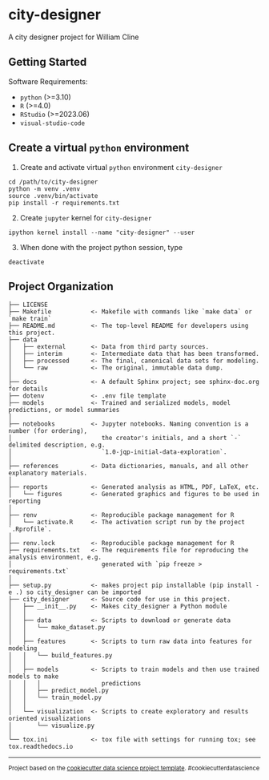 # city-designer

A city designer project for William Cline

## Getting Started

Software Requirements:

-   `python` (\>=3.10)
-   `R` (\>=4.0)
-   `RStudio` (\>=2023.06)
-   `visual-studio-code`

## Create a virtual `python` environment

1.  Create and activate virtual `python` environment `city-designer`

```         
cd /path/to/city-designer
python -m venv .venv
source .venv/bin/activate
pip install -r requirements.txt
```

2.  Create `jupyter` kernel for `city-designer`

```         
ipython kernel install --name "city-designer" --user
```

3.  When done with the project python session, type

```         
deactivate
```

## Project Organization

```         
├── LICENSE
├── Makefile           <- Makefile with commands like `make data` or `make train`
├── README.md          <- The top-level README for developers using this project.
├── data
│   ├── external       <- Data from third party sources.
│   ├── interim        <- Intermediate data that has been transformed.
│   ├── processed      <- The final, canonical data sets for modeling.
│   └── raw            <- The original, immutable data dump.
│
├── docs               <- A default Sphinx project; see sphinx-doc.org for details
├── dotenv             <- .env file template
├── models             <- Trained and serialized models, model predictions, or model summaries
│
├── notebooks          <- Jupyter notebooks. Naming convention is a number (for ordering),
│                         the creator's initials, and a short `-` delimited description, e.g.
│                         `1.0-jqp-initial-data-exploration`.
│
├── references         <- Data dictionaries, manuals, and all other explanatory materials.
│
├── reports            <- Generated analysis as HTML, PDF, LaTeX, etc.
│   └── figures        <- Generated graphics and figures to be used in reporting
│
├── renv               <- Reproducible package management for R
│   └── activate.R     <- The activation script run by the project `.Rprofile`.
│
├── renv.lock          <- Reproducible package management for R
├── requirements.txt   <- The requirements file for reproducing the analysis environment, e.g.
│                         generated with `pip freeze > requirements.txt`
│
├── setup.py           <- makes project pip installable (pip install -e .) so city_designer can be imported
├── city_designer      <- Source code for use in this project.
│   ├── __init__.py    <- Makes city_designer a Python module
│   │
│   ├── data           <- Scripts to download or generate data
│   │   └── make_dataset.py
│   │
│   ├── features       <- Scripts to turn raw data into features for modeling
│   │   └── build_features.py
│   │
│   ├── models         <- Scripts to train models and then use trained models to make
│   │   │                 predictions
│   │   ├── predict_model.py
│   │   └── train_model.py
│   │
│   └── visualization  <- Scripts to create exploratory and results oriented visualizations
│       └── visualize.py
│
└── tox.ini            <- tox file with settings for running tox; see tox.readthedocs.io
```

------------------------------------------------------------------------

<p><small>Project based on the <a target="_blank" href="https://drivendata.github.io/cookiecutter-data-science/">cookiecutter data science project template</a>. #cookiecutterdatascience</small></p>
